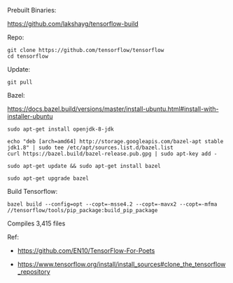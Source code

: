Prebuilt Binaries:

https://github.com/lakshayg/tensorflow-build

Repo:
    
    git clone https://github.com/tensorflow/tensorflow 
    cd tensorflow

Update:

    git pull

Bazel:

https://docs.bazel.build/versions/master/install-ubuntu.html#install-with-installer-ubuntu

    sudo apt-get install openjdk-8-jdk

    echo "deb [arch=amd64] http://storage.googleapis.com/bazel-apt stable jdk1.8" | sudo tee /etc/apt/sources.list.d/bazel.list
    curl https://bazel.build/bazel-release.pub.gpg | sudo apt-key add -

    sudo apt-get update && sudo apt-get install bazel
    
    sudo apt-get upgrade bazel

Build Tensorflow:

    bazel build --config=opt --copt=-msse4.2 --copt=-mavx2 --copt=-mfma //tensorflow/tools/pip_package:build_pip_package
    
Compiles 3,415 files
    
Ref:

* https://github.com/EN10/TensorFlow-For-Poets

* https://www.tensorflow.org/install/install_sources#clone_the_tensorflow_repository